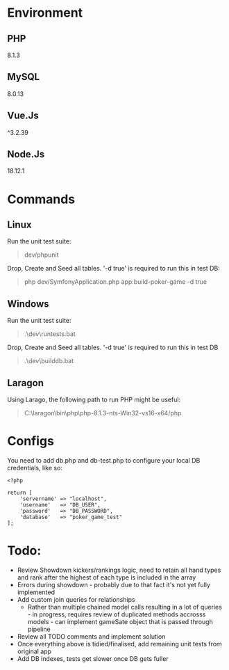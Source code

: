 # Environment

## PHP

8.1.3

## MySQL

8.0.13

## Vue.Js

^3.2.39

## Node.Js

18.12.1

# Commands

## Linux
Run the unit test suite:

>dev/phpunit

Drop, Create and Seed all tables. '-d true' is required to run this in test DB:

> php dev/SymfonyApplication.php app:build-poker-game -d true

## Windows
Run the unit test suite:

>.\dev\runtests.bat

Drop, Create and Seed all tables. '-d true' is required to run this in test DB

>.\dev\builddb.bat

## Laragon

Using Larago, the following path to run PHP might be useful:

> C:\laragon\bin\php\php-8.1.3-nts-Win32-vs16-x64/php

# Configs

You need to add db.php and db-test.php to configure your local DB credentials, like so:

```
<?php

return [
    'servername' => "localhost",
    'username'   => "DB_USER",
    'password'   => "DB_PASSWORD",
    'database'   => "poker_game_test"
];
```

# Todo:
- Review Showdown kickers/rankings logic, need to retain all hand types and rank after the highest of each type is included in the array
- Errors during showdown - probably due to that fact it's not yet fully implemented
- Add custom join queries for relationships
    - Rather than multiple chained model calls resulting in a lot of queries - in progress, requires review of duplicated methods accrosss models - can implement gameSate object that is passed through pipeline
- Review all TODO comments and implement solution
- Once everything above is tidied/finalised, add remaining unit tests from original app
- Add DB indexes, tests get slower once DB gets fuller
